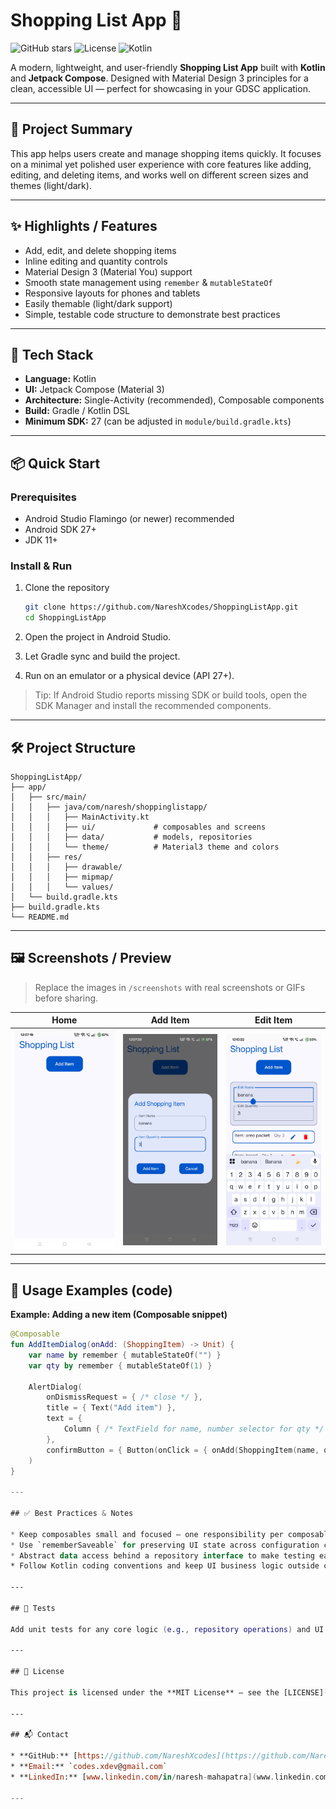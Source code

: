 # Shopping List App 🛒

![GitHub stars](https://img.shields.io/badge/status-ready-brightgreen) ![License](https://img.shields.io/badge/license-MIT-blue) ![Kotlin](https://img.shields.io/badge/Kotlin-1.9-orange)

A modern, lightweight, and user-friendly **Shopping List App** built with **Kotlin** and **Jetpack Compose**. Designed with Material Design 3 principles for a clean, accessible UI — perfect for showcasing in your GDSC application.

---

## 🎯 Project Summary

This app helps users create and manage shopping items quickly. It focuses on a minimal yet polished user experience with core features like adding, editing, and deleting items, and works well on different screen sizes and themes (light/dark).

---

## ✨ Highlights / Features

* Add, edit, and delete shopping items
* Inline editing and quantity controls
* Material Design 3 (Material You) support
* Smooth state management using `remember` & `mutableStateOf`
* Responsive layouts for phones and tablets
* Easily themable (light/dark support)
* Simple, testable code structure to demonstrate best practices

---

## 🧭 Tech Stack

* **Language:** Kotlin
* **UI:** Jetpack Compose (Material 3)
* **Architecture:** Single-Activity (recommended), Composable components
* **Build:** Gradle / Kotlin DSL
* **Minimum SDK:** 27 (can be adjusted in `module/build.gradle.kts`)

---

## 📦 Quick Start

### Prerequisites

* Android Studio Flamingo (or newer) recommended
* Android SDK 27+
* JDK 11+

### Install & Run

1. Clone the repository

   ```bash
   git clone https://github.com/NareshXcodes/ShoppingListApp.git
   cd ShoppingListApp
   ```
2. Open the project in Android Studio.
3. Let Gradle sync and build the project.
4. Run on an emulator or a physical device (API 27+).

> Tip: If Android Studio reports missing SDK or build tools, open the SDK Manager and install the recommended components.

---

## 🛠 Project Structure

```
ShoppingListApp/
├── app/
│   ├── src/main/
│   │   ├── java/com/naresh/shoppinglistapp/
│   │   │   ├── MainActivity.kt
│   │   │   ├── ui/             # composables and screens
│   │   │   ├── data/           # models, repositories
│   │   │   └── theme/          # Material3 theme and colors
│   │   ├── res/
│   │   │   ├── drawable/
│   │   │   ├── mipmap/
│   │   │   └── values/
│   └── build.gradle.kts
├── build.gradle.kts
└── README.md
```

---

## 🖼️ Screenshots / Preview

> Replace the images in `/screenshots` with real screenshots or GIFs before sharing.

| Home                           | Add Item                          | Edit Item                           |
| ------------------------------ | --------------------------------- | ----------------------------------- |
| ![Home](/home.jpg) | ![Add](/add-item.jpg) | ![Edit](/edit.jpg) |

---

## 🧩 Usage Examples (code)

**Example: Adding a new item (Composable snippet)**

```kotlin
@Composable
fun AddItemDialog(onAdd: (ShoppingItem) -> Unit) {
    var name by remember { mutableStateOf("") }
    var qty by remember { mutableStateOf(1) }

    AlertDialog(
        onDismissRequest = { /* close */ },
        title = { Text("Add item") },
        text = {
            Column { /* TextField for name, number selector for qty */ }
        },
        confirmButton = { Button(onClick = { onAdd(ShoppingItem(name, qty)) }) }
    )
}

---

## ✅ Best Practices & Notes

* Keep composables small and focused — one responsibility per composable.
* Use `rememberSaveable` for preserving UI state across configuration changes if needed.
* Abstract data access behind a repository interface to make testing easier.
* Follow Kotlin coding conventions and keep UI business logic outside composables.

---

## 🧪 Tests

Add unit tests for any core logic (e.g., repository operations) and UI tests for critical flows using Compose testing APIs.

---

## 📄 License

This project is licensed under the **MIT License** — see the [LICENSE](LICENSE) file for details.

---

## 📬 Contact

* **GitHub:** [https://github.com/NareshXcodes](https://github.com/NareshXcodes)
* **Email:** `codes.xdev@gmail.com`
* **LinkedIn:** [www.linkedin.com/in/naresh-mahapatra](www.linkedin.com/in/naresh-mahapatra)

---








   
